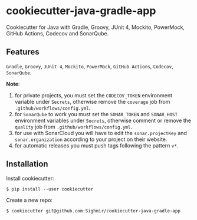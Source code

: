 # cookiecutter-java-gradle-app

Cookiecutter for Java with Gradle, Groovy, JUnit 4, Mockito, PowerMock, GitHub Actions, Codecov and SonarQube.

## Features

`Gradle`, `Groovy`, `JUnit 4`, `Mockito`, `PowerMock`, `GitHub Actions`, `Codecov`, `SonarQube`.

**Note**:

1. for private projects, you must set the `CODECOV_TOKEN` environment
   variable under `Secrets`, otherwise remove the `coverage` job from `.github/workflows/config.yml`.
2. for `SonarQube` to work you must set the `SONAR_TOKEN` and `SONAR_HOST` environment
   variables under `Secrets`, otherwise comment or remove the `quality` job from `.github/workflows/config.yml`.
3. for use with SonarCloud you will have to edit the `sonar.projectKey` and `sonar.organization`
   according to your project on their website.
4. for automatic releases you must push tags following the pattern `v*`.

## Installation

Install cookiecutter:

```
$ pip install --user cookiecutter
```

Create a new repo:

```
$ cookiecutter git@github.com:Sighmir/cookiecutter-java-gradle-app
```
